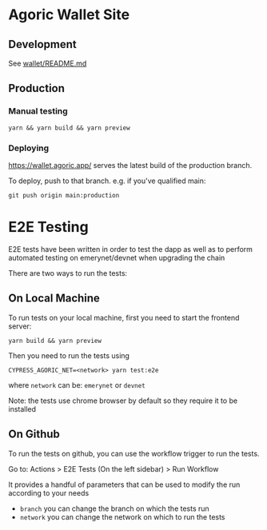 # Agoric Wallet Site

## Development

See [wallet/README.md](wallet/README.md)

## Production

### Manual testing

`yarn && yarn build && yarn preview`

### Deploying

https://wallet.agoric.app/ serves the latest build of the production branch.

To deploy, push to that branch. e.g. if you've qualified main:

`git push origin main:production`

# E2E Testing

E2E tests have been written in order to test the dapp as well as to perform automated testing on emerynet/devnet when upgrading the chain

There are two ways to run the tests:

## On Local Machine

To run tests on your local machine, first you need to start the frontend server:

```
yarn build && yarn preview
```

Then you need to run the tests using

```
CYPRESS_AGORIC_NET=<network> yarn test:e2e
```

where `network` can be: `emerynet` or `devnet`

Note: the tests use chrome browser by default so they require it to be installed

## On Github

To run the tests on github, you can use the workflow trigger to run the tests.

Go to: Actions > E2E Tests (On the left sidebar) > Run Workflow

It provides a handful of parameters that can be used to modify the run according to your needs

- `branch` you can change the branch on which the tests run
- `network` you can change the network on which to run the tests
